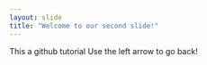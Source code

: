 ```yaml
---
layout: slide
title: "Welcome to our second slide!"
---
```

This a github tutorial
Use the left arrow to go back!
